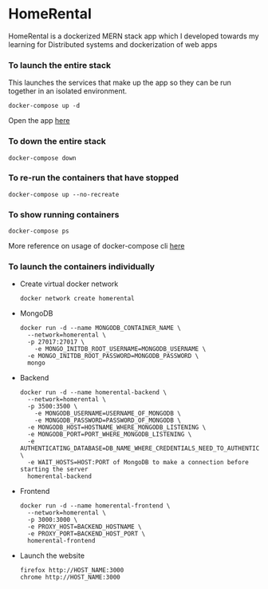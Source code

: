 # HomeRental
HomeRental is a dockerized MERN stack app which I developed towards my learning for Distributed systems and dockerization of web apps


### To launch the entire stack
This launches the services that make up the app so they can be run together in an isolated environment.
```
docker-compose up -d
```
Open the app [here](http://localhost:3000)

### To down the entire stack
```
docker-compose down
```

### To re-run the containers that have stopped
```
docker-compose up --no-recreate
```

### To show running containers
```
docker-compose ps
```

More reference on usage of docker-compose cli [here](https://docs.docker.com/compose/reference/overview/)

### To launch the containers individually

- Create virtual docker network
  ```
  docker network create homerental
  ```

- MongoDB
  ```
  docker run -d --name MONGODB_CONTAINER_NAME \
    --network=homerental \
    -p 27017:27017 \
	  -e MONGO_INITDB_ROOT_USERNAME=MONGODB_USERNAME \
    -e MONGO_INITDB_ROOT_PASSWORD=MONGODB_PASSWORD \
    mongo
  ```

- Backend
  ```
  docker run -d --name homerental-backend \
	--network=homerental \
    -p 3500:3500 \
	  -e MONGODB_USERNAME=USERNAME_OF_MONGODB \
	  -e MONGODB_PASSWORD=PASSWORD_OF_MONGODB \
    -e MONGODB_HOST=HOSTNAME_WHERE_MONGODB_LISTENING \
    -e MONGODB_PORT=PORT_WHERE_MONGODB_LISTENING \
    -e AUTHENTICATING_DATABASE=DB_NAME_WHERE_CREDENTIALS_NEED_TO_AUTHENTICATE \
    -e WAIT_HOSTS=HOST:PORT of MongoDB to make a connection before starting the server
	homerental-backend
  ```

- Frontend
  ```
  docker run -d --name homerental-frontend \
    --network=homerental \
    -p 3000:3000 \
    -e PROXY_HOST=BACKEND_HOSTNAME \
    -e PROXY_PORT=BACKEND_HOST_PORT \
    homerental-frontend
  ```
- Launch the website
  ```
  firefox http://HOST_NAME:3000
  chrome http://HOST_NAME:3000
  ```
